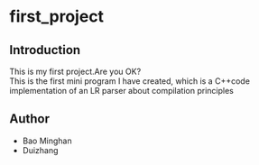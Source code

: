 # first_project

## Introduction
This is my first project.Are you OK?<br/>
This is the first mini program I have created, which is a C++code implementation of an LR parser about compilation principles
## Author
* Bao Minghan
* Duizhang
